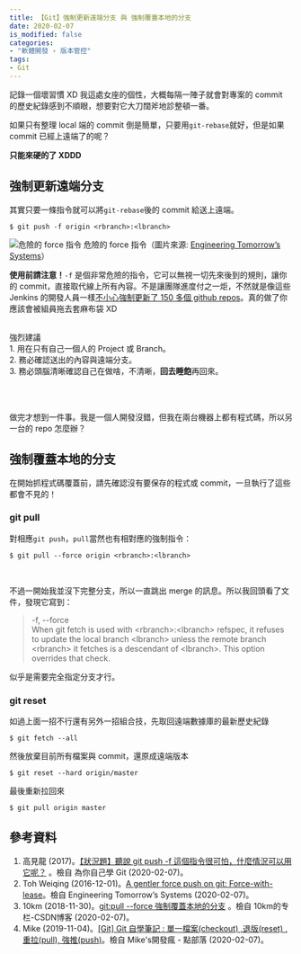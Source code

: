 ```yaml
---
title: 【Git】強制更新遠端分支 與 強制覆蓋本地的分支
date: 2020-02-07
is_modified: false
categories:
- "軟體開發 › 版本管控"
tags:
- Git
--- 
```


記錄一個壞習慣 XD 我這處女座的個性，大概每隔一陣子就會對專案的 commit 的歷史紀錄感到不順眼，想要對它大刀闊斧地診整頓一番。
 
如果只有整理 local 端的 commit 倒是簡單，只要用`git-rebase`就好，但是如果 commit 已經上遠端了的呢？
 
**只能來硬的了 XDDD**

<!--more-->
## 強制更新遠端分支
其實只要一條指令就可以將`git-rebase`後的 commit 給送上遠端。

```shell
$ git push -f origin <rbranch>:<lbranch> 
```

<p class="illustration">
    <img src="https://i.imgur.com/vyQ5HpJ.png" alt="危險的 force 指令">
    危險的 force 指令（圖片來源: <a href="https://estl.tech/a-gentler-force-push-on-git-force-with-lease-fb15701218df">Engineering Tomorrow’s Systems</a>）
</p>

**使用前請注意！**`-f` 是個非常危險的指令，它可以無視一切先來後到的規則，讓你的 commit，直接取代線上所有內容。不是讓團隊進度付之一炬，不然就是像這些 Jenkins 的開發人員一樣[不小心強制更新了 150 多個 github repos](https://groups.google.com/forum/#!searchin/jenkinsci-dev/force$20push/jenkinsci-dev/-myjRIPcVwU/mrwn8VkyXagJ)。真的做了你應該會被組員拖去套麻布袋 XD

<br class="big">

<div class="alert info"> 
<div class="head">強烈建議</div>
1. 用在只有自己一個人的 Project 或 Branch。<br>
2. 務必確認送出的內容與遠端分支。<br>
3. 務必頭腦清晰確認自己在做啥，不清晰，<b>回去睡飽</b>再回來。<br>
</div>

<br class="big"><br class="big"> 

做完才想到一件事。我是一個人開發沒錯，但我在兩台機器上都有程式碼，所以另一台的 repo 怎麼辦？



## 強制覆蓋本地的分支
在開始抓程式碼覆蓋前，請先確認沒有要保存的程式或 commit，一旦執行了這些都會不見的！


### git pull
對相應`git push`，`pull`當然也有相對應的強制指令：
```shell
$ git pull --force origin <rbranch>:<lbranch> 
```

<br class="big"> 

不過一開始我並沒下完整分支，所以一直跳出 merge 的訊息。所以我回頭看了文件，發現它寫到：

> -f, --force   
> When git fetch is used with \<rbranch\>:\<lbranch\> refspec, it refuses to update the local  branch \<lbranch\> unless the remote branch \<rbranch\> it fetches is a descendant of  \<lbranch\>. This option overrides that check.

似乎是需要完全指定分支才行。


### git reset
如過上面一招不行還有另外一招組合技，先取回遠端數據庫的最新歷史紀錄
```shell
$ git fetch --all 
```   

然後放棄目前所有檔案與 commit，還原成遠端版本
```shell
$ git reset --hard origin/master
```

最後重新拉回來
```shell
$ git pull origin master
```



## 參考資料 
1. 高見龍 (2017)。[【狀況題】聽說 git push -f 這個指令很可怕，什麼情況可以用它呢？](https://gitbook.tw/chapters/github/using-force-push.html) 。檢自 為你自己學 Git (2020-02-07)。
2. Toh Weiqing (2016-12-01)。[A gentler force push on git: Force-with-lease](https://estl.tech/a-gentler-force-push-on-git-force-with-lease-fb15701218df)。檢自 Engineering Tomorrow’s Systems (2020-02-07)。
3. 10km (2018-11-30)。[git:pull --force 強制覆蓋本地的分支](https://blog.csdn.net/10km/article/details/84669270) 。檢自 10km的专栏-CSDN博客 (2020-02-07)。
4. Mike (2019-11-04)。[[Git] Git 自學筆記 : 單一檔案(checkout) ,退版(reset) ,重拉(pull), 強推(push)](https://dotblogs.com.tw/michaelfang/2016/09/07/git-reset-log-reflog)。檢自 Mike's開發瘋 - 點部落 (2020-02-07)。